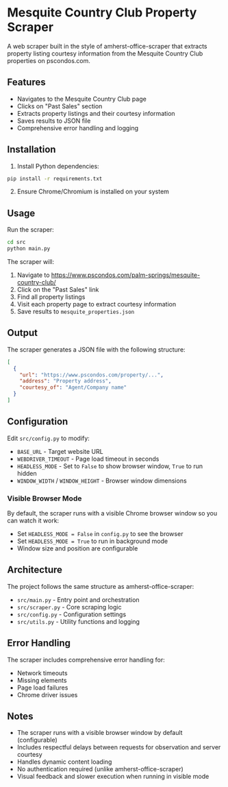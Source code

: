 # Mesquite Country Club Property Scraper

A web scraper built in the style of amherst-office-scraper that extracts property listing courtesy information from the Mesquite Country Club properties on pscondos.com.

## Features

- Navigates to the Mesquite Country Club page
- Clicks on "Past Sales" section
- Extracts property listings and their courtesy information
- Saves results to JSON file
- Comprehensive error handling and logging

## Installation

1. Install Python dependencies:
```bash
pip install -r requirements.txt
```

2. Ensure Chrome/Chromium is installed on your system

## Usage

Run the scraper:
```bash
cd src
python main.py
```

The scraper will:
1. Navigate to https://www.pscondos.com/palm-springs/mesquite-country-club/
2. Click on the "Past Sales" link
3. Find all property listings
4. Visit each property page to extract courtesy information
5. Save results to `mesquite_properties.json`

## Output

The scraper generates a JSON file with the following structure:
```json
[
  {
    "url": "https://www.pscondos.com/property/...",
    "address": "Property address",
    "courtesy_of": "Agent/Company name"
  }
]
```

## Configuration

Edit `src/config.py` to modify:
- `BASE_URL` - Target website URL
- `WEBDRIVER_TIMEOUT` - Page load timeout in seconds
- `HEADLESS_MODE` - Set to `False` to show browser window, `True` to run hidden
- `WINDOW_WIDTH` / `WINDOW_HEIGHT` - Browser window dimensions

### Visible Browser Mode
By default, the scraper runs with a visible Chrome browser window so you can watch it work:
- Set `HEADLESS_MODE = False` in `config.py` to see the browser
- Set `HEADLESS_MODE = True` to run in background mode
- Window size and position are configurable

## Architecture

The project follows the same structure as amherst-office-scraper:

- `src/main.py` - Entry point and orchestration
- `src/scraper.py` - Core scraping logic
- `src/config.py` - Configuration settings
- `src/utils.py` - Utility functions and logging

## Error Handling

The scraper includes comprehensive error handling for:
- Network timeouts
- Missing elements
- Page load failures
- Chrome driver issues

## Notes

- The scraper runs with a visible browser window by default (configurable)
- Includes respectful delays between requests for observation and server courtesy
- Handles dynamic content loading
- No authentication required (unlike amherst-office-scraper)
- Visual feedback and slower execution when running in visible mode